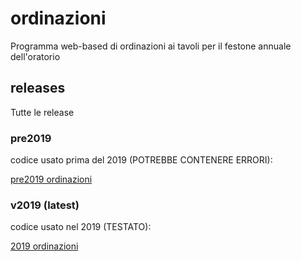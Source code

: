 # ordinazioni
Programma web-based di ordinazioni ai tavoli per il festone annuale dell'oratorio
## releases
Tutte le release
### pre2019
codice usato prima del 2019 (POTREBBE CONTENERE ERRORI):

[pre2019 ordinazioni](/../../releases/tag/pre2019)
### v2019 (latest)
codice usato nel 2019 (TESTATO):

[2019 ordinazioni](/../../releases/tag/v2019)
